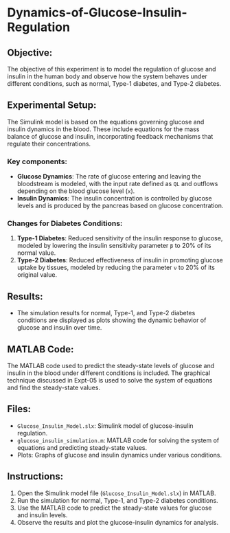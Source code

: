 # Dynamics-of-Glucose-Insulin-Regulation

## Objective:
The objective of this experiment is to model the regulation of glucose and insulin in the human body and observe how the system behaves under different conditions, such as normal, Type-1 diabetes, and Type-2 diabetes.

## Experimental Setup:
The Simulink model is based on the equations governing glucose and insulin dynamics in the blood. These include equations for the mass balance of glucose and insulin, incorporating feedback mechanisms that regulate their concentrations.

### Key components:
- **Glucose Dynamics**: The rate of glucose entering and leaving the bloodstream is modeled, with the input rate defined as `QL` and outflows depending on the blood glucose level (`x`).
- **Insulin Dynamics**: The insulin concentration is controlled by glucose levels and is produced by the pancreas based on glucose concentration.

### Changes for Diabetes Conditions:
1. **Type-1 Diabetes**: Reduced sensitivity of the insulin response to glucose, modeled by lowering the insulin sensitivity parameter `β` to 20% of its normal value.
2. **Type-2 Diabetes**: Reduced effectiveness of insulin in promoting glucose uptake by tissues, modeled by reducing the parameter `ν` to 20% of its original value.

## Results:
- The simulation results for normal, Type-1, and Type-2 diabetes conditions are displayed as plots showing the dynamic behavior of glucose and insulin over time.

## MATLAB Code:
The MATLAB code used to predict the steady-state levels of glucose and insulin in the blood under different conditions is included. The graphical technique discussed in Expt-05 is used to solve the system of equations and find the steady-state values.

## Files:
- `Glucose_Insulin_Model.slx`: Simulink model of glucose-insulin regulation.
- `glucose_insulin_simulation.m`: MATLAB code for solving the system of equations and predicting steady-state values.
- Plots: Graphs of glucose and insulin dynamics under various conditions.

## Instructions:
1. Open the Simulink model file (`Glucose_Insulin_Model.slx`) in MATLAB.
2. Run the simulation for normal, Type-1, and Type-2 diabetes conditions.
3. Use the MATLAB code to predict the steady-state values for glucose and insulin levels.
4. Observe the results and plot the glucose-insulin dynamics for analysis.
